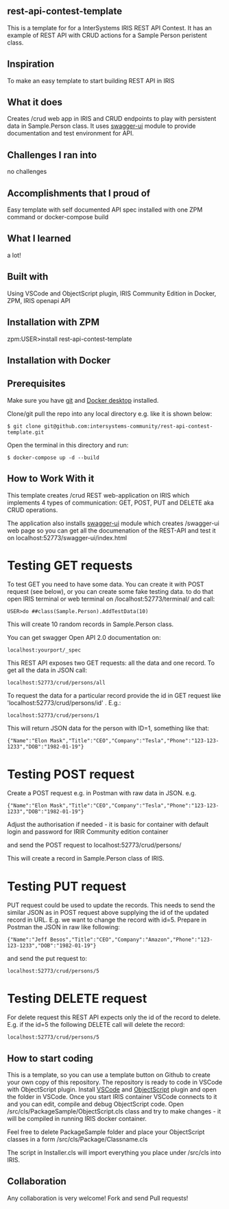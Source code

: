 ## rest-api-contest-template
This is a template for for a InterSystems IRIS REST API Contest.
It has an example of REST API with CRUD actions for a Sample Person peristent class.

## Inspiration
To make an easy template to start building REST API in IRIS

## What it does
Creates /crud web app in IRIS and CRUD endpoints to play with persistent data in Sample.Person class. 
It uses [swagger-ui](https://openexchange.intersystems.com/package/iris-web-swagger-ui) module to provide documentation and test environment for API.

## Challenges I ran into
no challenges

## Accomplishments that I proud of
Easy template with self documented API spec installed with one ZPM command or docker-compose build

## What I learned
a lot!

## Built with
Using VSCode and ObjectScript plugin, IRIS Community Edition in Docker, ZPM, IRIS openapi API

## Installation with ZPM

zpm:USER>install rest-api-contest-template

## Installation with Docker

## Prerequisites
Make sure you have [git](https://git-scm.com/book/en/v2/Getting-Started-Installing-Git) and [Docker desktop](https://www.docker.com/products/docker-desktop) installed.


Clone/git pull the repo into any local directory e.g. like it is shown below:

```
$ git clone git@github.com:intersystems-community/rest-api-contest-template.git
```

Open the terminal in this directory and run:

```
$ docker-compose up -d --build
```

## How to Work With it

This template creates /crud REST web-application on IRIS which implements 4 types of communication: GET, POST, PUT and DELETE aka CRUD operations.

The application also installs [swagger-ui](https://openexchange.intersystems.com/package/iris-web-swagger-ui) module which creates /swagger-ui web page so you can get all the documenation of the REST-API and test it on localhost:52773/swagger-ui/index.html


# Testing GET requests

To test GET you need to have some data. You can create it with POST request (see below), or you can create some fake testing data. to do that open IRIS terminal or web terminal on /localhost:52773/terminal/  and call:

```
USER>do ##class(Sample.Person).AddTestData(10)
```
This will create 10 random records in Sample.Person class.


You can get swagger Open API 2.0 documentation on:
```
localhost:yourport/_spec
```

This REST API exposes two GET requests: all the data and one record.
To get all the data in JSON call:

```
localhost:52773/crud/persons/all
```

To request the data for a particular record provide the id in GET request like 'localhost:52773/crud/persons/id' . E.g.:

```
localhost:52773/crud/persons/1
```

This will return JSON data for the person with ID=1, something like that:

```
{"Name":"Elon Mask","Title":"CEO","Company":"Tesla","Phone":"123-123-1233","DOB":"1982-01-19"}
```

# Testing POST request

Create a POST request e.g. in Postman with raw data in JSON. e.g.

```
{"Name":"Elon Mask","Title":"CEO","Company":"Tesla","Phone":"123-123-1233","DOB":"1982-01-19"}
```

Adjust the authorisation if needed - it is basic for container with default login and password for IRIR Community edition container

and send the POST request to localhost:52773/crud/persons/

This will create a record in Sample.Person class of IRIS.

# Testing PUT request

PUT request could be used to update the records. This needs to send the similar JSON as in POST request above supplying the id of the updated record in URL.
E.g. we want to change the record with id=5. Prepare in Postman the JSON in raw like following:

```
{"Name":"Jeff Besos","Title":"CEO","Company":"Amazon","Phone":"123-123-1233","DOB":"1982-01-19"}
```

and send the put request to:
```
localhost:52773/crud/persons/5
```

# Testing DELETE request

For delete request this REST API expects only the id of the record to delete. E.g. if the id=5 the following DELETE call will delete the record:

```
localhost:52773/crud/persons/5
```

## How to start coding
This is a template, so you can use a template button on Github to create your own copy of this repository.
The repository is ready to code in VSCode with ObjectScript plugin.
Install [VSCode](https://code.visualstudio.com/) and [ObjectScript](https://marketplace.visualstudio.com/items?itemName=daimor.vscode-objectscript) plugin and open the folder in VSCode.
Once you start IRIS container VSCode connects to it and you can edit, compile and debug ObjectScript code.
Open /src/cls/PackageSample/ObjectScript.cls class and try to make changes - it will be compiled in running IRIS docker container.

Feel free to delete PackageSample folder and place your ObjectScript classes in a form
/src/cls/Package/Classname.cls

The script in Installer.cls will import everything you place under /src/cls into IRIS.

## Collaboration 
Any collaboration is very welcome! Fork and send Pull requests!
